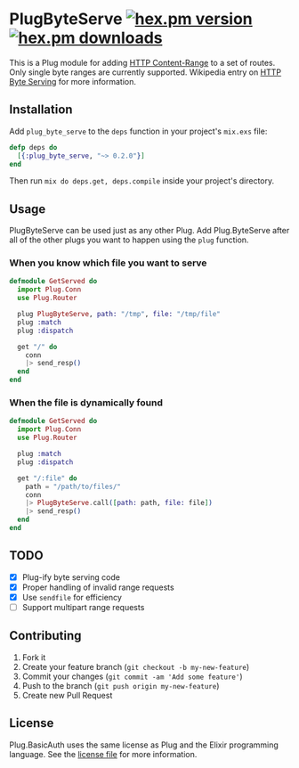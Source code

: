 # PlugByteServe [![hex.pm version](https://img.shields.io/hexpm/v/plug_byte_serve.svg)](https://hex.pm/packages/plug_byte_serve) [![hex.pm downloads](https://img.shields.io/hexpm/dt/plug_byte_serve.svg)](https://hex.pm/packages/plug_byte_serve)

This is a Plug module for adding [HTTP Content-Range][rfc-content-range] to a set of routes. Only single byte ranges are currently supported.
Wikipedia entry on [HTTP Byte Serving][wiki-byte-serving] for more information.

## Installation

Add `plug_byte_serve` to the `deps` function in your project's `mix.exs` file:

```elixir
defp deps do
  [{:plug_byte_serve, "~> 0.2.0"}]
end
```

Then run `mix do deps.get, deps.compile` inside your project's directory.

## Usage

PlugByteServe can be used just as any other Plug. Add Plug.ByteServe after all of the other plugs you want to happen using the `plug` function.

### When you know which file you want to serve
```elixir
defmodule GetServed do
  import Plug.Conn
  use Plug.Router

  plug PlugByteServe, path: "/tmp", file: "/tmp/file"
  plug :match
  plug :dispatch

  get "/" do
    conn
    |> send_resp()
  end
end
```

### When the file is dynamically found
``` elixir
defmodule GetServed do
  import Plug.Conn
  use Plug.Router

  plug :match
  plug :dispatch

  get "/:file" do
    path = "/path/to/files/"
    conn
    |> PlugByteServe.call([path: path, file: file])
    |> send_resp()
  end
end
```

## TODO

- [x] Plug-ify byte serving code
- [x] Proper handling of invalid range requests
- [x] Use `sendfile` for efficiency
- [ ] Support multipart range requests

## Contributing

1. Fork it
2. Create your feature branch (`git checkout -b my-new-feature`)
3. Commit your changes (`git commit -am 'Add some feature'`)
4. Push to the branch (`git push origin my-new-feature`)
5. Create new Pull Request

## License

Plug.BasicAuth uses the same license as Plug and the Elixir programming language. See the [license file](https://raw.githubusercontent.com/masteinhauser/plug_byte_serve/master/LICENSE) for more information.

[wiki-byte-serving]: http://en.wikipedia.org/wiki/Byte_serving "Wikipedia - HTTP Byte Serving"
[rfc-content-range]: http://www.w3.org/Protocols/rfc2616/rfc2616-sec14.html#sec14.16 "RFC2616 - Content-Range"
